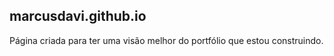 ## marcusdavi.github.io
Página criada para ter uma visão melhor do portfólio que estou construindo.
